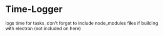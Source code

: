 # Time-Logger
logs time for tasks.
don't forget to include node_modules files if building with electron (not included on here)
